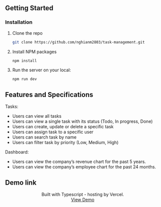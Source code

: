 ## Getting Started

### Installation

1. Clone the repo

   ```sh
   git clone https://github.com/nghianm2803/task-management.git
   ```

2. Install NPM packages
   ```sh
   npm install
   ```
3. Run the server on your local:
   ```sh
   npm run dev
   ```

## Features and Specifications

Tasks:

- Users can view all tasks
- Users can view a single task with its status (Todo, In progress, Done)
- Users can create, update or delete a specific task
- Users can assign task to a specific user
- Users can search task by name
- Users can filter task by priority (Low, Medium, High)

Dashboard:

- Users can view the company’s revenue chart for the past 5 years.
- Users can view the company’s employee chart for the past 24 months.

## Demo link

<p align="center">
    Built with Typescript - hosting by Vercel.
    <br />
    <a href="https://task-management-ten-gamma.vercel.app/">View Demo</a>
</p>
